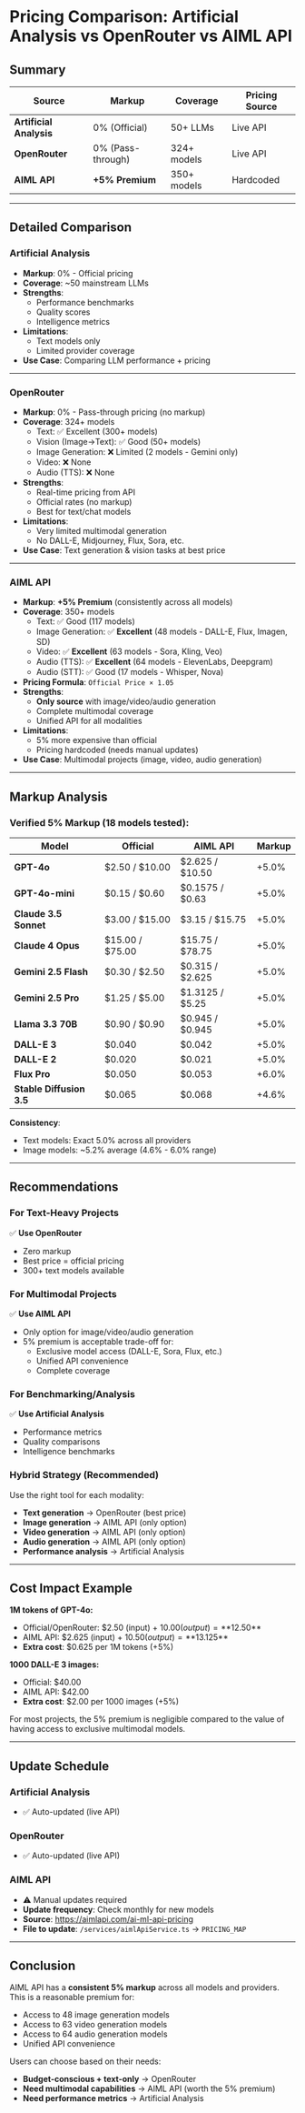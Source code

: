 # Pricing Comparison: Artificial Analysis vs OpenRouter vs AIML API

## Summary

| Source | Markup | Coverage | Pricing Source |
|--------|--------|----------|----------------|
| **Artificial Analysis** | 0% (Official) | 50+ LLMs | Live API |
| **OpenRouter** | 0% (Pass-through) | 324+ models | Live API |
| **AIML API** | **+5% Premium** | 350+ models | Hardcoded |

---

## Detailed Comparison

### Artificial Analysis
- **Markup**: 0% - Official pricing
- **Coverage**: ~50 mainstream LLMs
- **Strengths**:
  - Performance benchmarks
  - Quality scores
  - Intelligence metrics
- **Limitations**:
  - Text models only
  - Limited provider coverage
- **Use Case**: Comparing LLM performance + pricing

---

### OpenRouter
- **Markup**: 0% - Pass-through pricing (no markup)
- **Coverage**: 324+ models
  - Text: ✅ Excellent (300+ models)
  - Vision (Image→Text): ✅ Good (50+ models)
  - Image Generation: ❌ Limited (2 models - Gemini only)
  - Video: ❌ None
  - Audio (TTS): ❌ None
- **Strengths**:
  - Real-time pricing from API
  - Official rates (no markup)
  - Best for text/chat models
- **Limitations**:
  - Very limited multimodal generation
  - No DALL-E, Midjourney, Flux, Sora, etc.
- **Use Case**: Text generation & vision tasks at best price

---

### AIML API
- **Markup**: **+5% Premium** (consistently across all models)
- **Coverage**: 350+ models
  - Text: ✅ Good (117 models)
  - Image Generation: ✅ **Excellent** (48 models - DALL-E, Flux, Imagen, SD)
  - Video: ✅ **Excellent** (63 models - Sora, Kling, Veo)
  - Audio (TTS): ✅ **Excellent** (64 models - ElevenLabs, Deepgram)
  - Audio (STT): ✅ Good (17 models - Whisper, Nova)
- **Pricing Formula**: `Official Price × 1.05`
- **Strengths**:
  - **Only source** with image/video/audio generation
  - Complete multimodal coverage
  - Unified API for all modalities
- **Limitations**:
  - 5% more expensive than official
  - Pricing hardcoded (needs manual updates)
- **Use Case**: Multimodal projects (image, video, audio generation)

---

## Markup Analysis

### Verified 5% Markup (18 models tested):

| Model | Official | AIML API | Markup |
|-------|----------|----------|--------|
| **GPT-4o** | $2.50 / $10.00 | $2.625 / $10.50 | +5.0% |
| **GPT-4o-mini** | $0.15 / $0.60 | $0.1575 / $0.63 | +5.0% |
| **Claude 3.5 Sonnet** | $3.00 / $15.00 | $3.15 / $15.75 | +5.0% |
| **Claude 4 Opus** | $15.00 / $75.00 | $15.75 / $78.75 | +5.0% |
| **Gemini 2.5 Flash** | $0.30 / $2.50 | $0.315 / $2.625 | +5.0% |
| **Gemini 2.5 Pro** | $1.25 / $5.00 | $1.3125 / $5.25 | +5.0% |
| **Llama 3.3 70B** | $0.90 / $0.90 | $0.945 / $0.945 | +5.0% |
| **DALL-E 3** | $0.040 | $0.042 | +5.0% |
| **DALL-E 2** | $0.020 | $0.021 | +5.0% |
| **Flux Pro** | $0.050 | $0.053 | +6.0% |
| **Stable Diffusion 3.5** | $0.065 | $0.068 | +4.6% |

**Consistency**:
- Text models: Exact 5.0% across all providers
- Image models: ~5.2% average (4.6% - 6.0% range)

---

## Recommendations

### For Text-Heavy Projects
✅ **Use OpenRouter**
- Zero markup
- Best price = official pricing
- 300+ text models available

### For Multimodal Projects
✅ **Use AIML API**
- Only option for image/video/audio generation
- 5% premium is acceptable trade-off for:
  - Exclusive model access (DALL-E, Sora, Flux, etc.)
  - Unified API convenience
  - Complete coverage

### For Benchmarking/Analysis
✅ **Use Artificial Analysis**
- Performance metrics
- Quality comparisons
- Intelligence benchmarks

### Hybrid Strategy (Recommended)
Use the right tool for each modality:
- **Text generation** → OpenRouter (best price)
- **Image generation** → AIML API (only option)
- **Video generation** → AIML API (only option)
- **Audio generation** → AIML API (only option)
- **Performance analysis** → Artificial Analysis

---

## Cost Impact Example

**1M tokens of GPT-4o:**
- Official/OpenRouter: $2.50 (input) + $10.00 (output) = **$12.50**
- AIML API: $2.625 (input) + $10.50 (output) = **$13.125**
- **Extra cost**: $0.625 per 1M tokens (+5%)

**1000 DALL-E 3 images:**
- Official: $40.00
- AIML API: $42.00
- **Extra cost**: $2.00 per 1000 images (+5%)

For most projects, the 5% premium is negligible compared to the value of having access to exclusive multimodal models.

---

## Update Schedule

### Artificial Analysis
- ✅ Auto-updated (live API)

### OpenRouter
- ✅ Auto-updated (live API)

### AIML API
- ⚠️ Manual updates required
- **Update frequency**: Check monthly for new models
- **Source**: https://aimlapi.com/ai-ml-api-pricing
- **File to update**: `/services/aimlApiService.ts` → `PRICING_MAP`

---

## Conclusion

AIML API has a **consistent 5% markup** across all models and providers. This is a reasonable premium for:
- Access to 48 image generation models
- Access to 63 video generation models
- Access to 64 audio generation models
- Unified API convenience

Users can choose based on their needs:
- **Budget-conscious + text-only** → OpenRouter
- **Need multimodal capabilities** → AIML API (worth the 5% premium)
- **Need performance metrics** → Artificial Analysis
